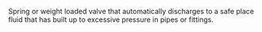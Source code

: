 Spring or weight loaded valve that automatically discharges to a safe place fluid that has built up to excessive pressure in pipes or fittings.